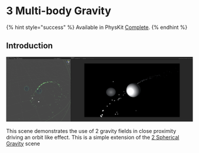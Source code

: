 # 3 Multi-body Gravity

{% hint style="success" %}
Available in PhysKit [Complete](https://prf.hn/l/rpoyznk).
{% endhint %}

## Introduction

![](<../../../../.gitbook/assets/Grav 2.png>)

This scene demonstrates the use of 2 gravity fields in close proximity driving an orbit like effect. This is a simple extension of the [2 Spherical Gravity](2-spherical-gravity.md) scene
